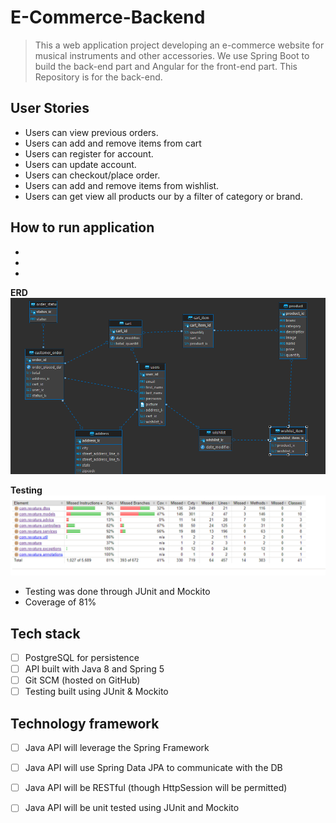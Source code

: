 # E-Commerce-Backend
> This a web application project developing an e-commerce website for musical instruments and other accessories. We use Spring Boot to build the back-end part and Angular for the front-end part. This Repository is for the back-end.

## User Stories 
- Users can view previous orders.
- Users can add and remove items from cart
- Users can register for account.
- Users can update account. 
- Users can checkout/place order.
- Users can add and remove items from wishlist.
- Users can get view all products our by a filter of category or brand.

## How to run application
- 
- 
- 

**ERD**
<br>
![](./imgs/erd.png)
<br>

**Testing** 
<br>
![](./imgs/jacoco.png)
<br>
- Testing was done through JUnit and Mockito 
- Coverage of 81% 



## Tech stack 
- [ ] PostgreSQL for persistence
- [ ] API built with Java 8 and Spring 5
- [ ] Git SCM (hosted on GitHub)
- [ ] Testing built using JUnit & Mockito

## Technology framework 
- [ ] Java API will leverage the Spring Framework
- [ ] Java API will use Spring Data JPA to communicate with the DB
- [ ] Java API will be RESTful (though HttpSession will be permitted)
- [ ] Java API will be unit tested using JUnit and Mockito



